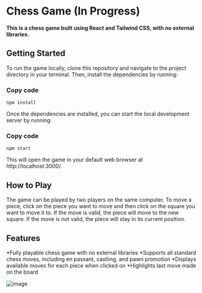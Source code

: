 



# Chess Game (In Progress)
**This is a chess game built using React and Tailwind CSS, with no external libraries.**

## Getting Started ##
To run the game locally, clone this repository and navigate to the project directory in your terminal. Then, install the dependencies by running:

### Copy code ###
`npm install`

Once the dependencies are installed, you can start the local development server by running:


### Copy code ###
`npm start`

This will open the game in your default web browser at http://localhost:3000/.

## How to Play ##
The game can be played by two players on the same computer. To move a piece, click on the piece you want to move and then click on the square you want to move it to. If the move is valid, the piece will move to the new square. If the move is not valid, the piece will stay in its current position.

## Features ##
*Fully playable chess game with no external libraries
*Supports all standard chess moves, including en passant, castling, and pawn promotion
*Displays available moves for each piece when clicked on
*Highlights last move made on the board

![image](https://github.com/kokas340/chess/blob/main/src/assets/chess.png)
